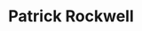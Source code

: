 ---
user: rockwell
title: Patrick Rockwell
position: Senior Designer
company: W+K
featured: true
talk: keynote
---